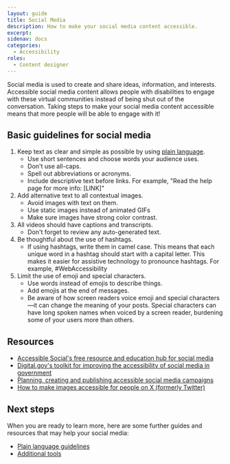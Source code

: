 ```yaml
---
layout: guide
title: Social Media
description: How to make your social media content accessible.
excerpt:
sidenav: docs
categories:
  - Accessibility
roles:
  - Content designer
---
```


Social media is used to create and share ideas, information, and interests. Accessible social media content allows people with disabilities to engage with these virtual communities instead of being shut out of the conversation. Taking steps to make your social media content accessible means that more people will be able to engage with it!

## Basic guidelines for social media

1. Keep text as clear and simple as possible by using [plain language](https://accessibility.civicactions.com/guide/plain-language). 
     - Use short sentences and choose words your audience uses. 
     - Don't use all-caps. 
     - Spell out abbreviations or acronyms. 
     - Include descriptive text before links. For example, "Read the help page for more info: [LINK]"
2. Add alternative text to all contextual images.  
     - Avoid images with text on them.
     - Use static images instead of animated GIFs
     - Make sure images have strong color contrast.
3. All videos should have captions and transcripts. 
     - Don't forget to review any auto-generated text.
4. Be thoughtful about the use of hashtags.
     - If using hashtags, write them in camel case. This means that each unique word in a hashtag should start with a capital letter. This makes it easier for assistive technology to pronounce hashtags. For example, #WebAccessibility
5. Limit the use of emoji and special characters.
     - Use words instead of emojis to describe things.
     - Add emojis at the end of messages.
     - Be aware of how screen readers voice emoji and special characters—it can change the meaning of your posts. Special characters can have long spoken names when voiced by a screen reader, burdening some of your users more than others.

## Resources

- [Accessible Social's free resource and education hub for social media](https://www.accessible-social.com/)
- [Digital.gov's toolkit for improving the accessibility of social media in government](https://digital.gov/resources/improving-the-accessibility-of-social-media-in-government/)
- [Planning, creating and publishing accessible social media campaigns](https://gcs.civilservice.gov.uk/guidance/digital-communication/planning-creating-and-publishing-accessible-social-media-campaigns/)
- [How to make images accessible for people on X (formerly Twitter)](https://help.x.com/en/using-x/picture-descriptions)

## Next steps

When you are ready to learn more, here are some further guides and resources that may help your social media:

- [Plain language guidelines](https://accessibility.civicactions.com/guide/plain-language)
- [Additional tools](https://accessibility.civicactions.com/guide/tools)
